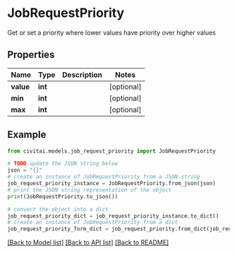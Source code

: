 # JobRequestPriority

Get or set a priority where lower values have priority over higher values

## Properties

Name | Type | Description | Notes
------------ | ------------- | ------------- | -------------
**value** | **int** |  | [optional] 
**min** | **int** |  | [optional] 
**max** | **int** |  | [optional] 

## Example

```python
from civitai.models.job_request_priority import JobRequestPriority

# TODO update the JSON string below
json = "{}"
# create an instance of JobRequestPriority from a JSON string
job_request_priority_instance = JobRequestPriority.from_json(json)
# print the JSON string representation of the object
print(JobRequestPriority.to_json())

# convert the object into a dict
job_request_priority_dict = job_request_priority_instance.to_dict()
# create an instance of JobRequestPriority from a dict
job_request_priority_form_dict = job_request_priority.from_dict(job_request_priority_dict)
```
[[Back to Model list]](../README.md#documentation-for-models) [[Back to API list]](../README.md#documentation-for-api-endpoints) [[Back to README]](../README.md)



